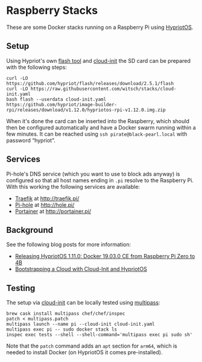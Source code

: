 # Raspberry Stacks

These are some Docker stacks running on a Raspberry Pi using [HypriotOS](https://blog.hypriot.com).

## Setup

Using Hypriot's own [flash tool](https://github.com/hypriot/flash) and [cloud-init](https://cloudinit.readthedocs.io/) the SD card can be prepared with the following steps:

```shell
curl -LO https://github.com/hypriot/flash/releases/download/2.5.1/flash
curl -LO https://raw.githubusercontent.com/witsch/stacks/cloud-init.yaml
bash flash --userdata cloud-init.yaml https://github.com/hypriot/image-builder-rpi/releases/download/v1.12.0/hypriotos-rpi-v1.12.0.img.zip
```

When it's done the card can be inserted into the Raspberry, which should then be configured automatically and have a Docker swarm running within a few minutes. It can be reached using `ssh pirate@black-pearl.local` with password “hypriot”.


## Services

Pi-hole's DNS service (which you want to use to block ads anyway) is configured so that all host names ending in `.pi` resolve to the Raspberry Pi. With this working the following services are available:

  - [Traefik](http://traefik.io/) at http://traefik.pi/
  - [Pi-hole](https://pi-hole.net/) at http://hole.pi/
  - [Portainer](https://www.portainer.io/) at http://portainer.pi/

## Background

See the following blog posts for more information:
  - [Releasing HypriotOS 1.11.0: Docker 19.03.0 CE from Raspberry Pi Zero to 4B](https://blog.hypriot.com/post/releasing-HypriotOS-1-11/)
  - [Bootstrapping a Cloud with Cloud-Init and HypriotOS](https://blog.hypriot.com/post/cloud-init-cloud-on-hypriot-x64/)


## Testing

The setup via [cloud-init](https://cloudinit.readthedocs.io/) can be locally tested using [multipass](https://multipass.run/):

```shell
brew cask install multipass chef/chef/inspec
patch < multipass.patch
multipass launch --name pi --cloud-init cloud-init.yaml
multipass exec pi -- sudo docker stack ls
inspec exec tests --shell --shell-command='multipass exec pi sudo sh'
```

Note that the `patch` command adds an `apt` section for `arm64`, which is needed to install Docker (on HypriotOS it comes pre-installed).
